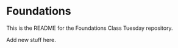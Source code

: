 # Foundations

This is the README for the Foundations Class Tuesday repository.

Add new stuff here.
